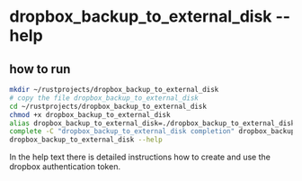 # dropbox_backup_to_external_disk --help

## how to run

```bash
mkdir ~/rustprojects/dropbox_backup_to_external_disk
# copy the file dropbox_backup_to_external_disk
cd ~/rustprojects/dropbox_backup_to_external_disk
chmod +x dropbox_backup_to_external_disk
alias dropbox_backup_to_external_disk=./dropbox_backup_to_external_disk
complete -C "dropbox_backup_to_external_disk completion" dropbox_backup_to_external_disk
dropbox_backup_to_external_disk --help
```

In the help text there is detailed instructions how to create and use the dropbox authentication token.
